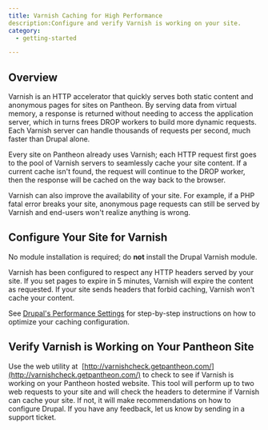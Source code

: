 ```yaml
---
title: Varnish Caching for High Performance
description:Configure and verify Varnish is working on your site. 
category:
  - getting-started

---
```



## Overview

Varnish is an HTTP accelerator that quickly serves both static content and anonymous pages for sites on Pantheon. By serving data from virtual memory, a response is returned without needing to access the application server, which in turns frees DROP workers to build more dynamic requests. Each Varnish server can handle thousands of requests per second, much faster than Drupal alone.  

Every site on Pantheon already uses Varnish; each HTTP request first goes to the pool of Varnish servers to seamlessly cache your site content. If a current cache isn't found, the request will continue to the DROP worker, then the response will be cached on the way back to the browser.  
Varnish can also improve the availability of your site. For example, if a PHP fatal error breaks your site, anonymous page requests can still be served by Varnish and end-users won't realize anything is wrong.

## Configure Your Site for Varnish

No module installation is required; do **not** install the Drupal Varnish module.  

Varnish has been configured to respect any HTTP headers served by your site. If you set pages to expire in 5 minutes, Varnish will expire the content as requested. If your site sends headers that forbid caching, Varnish won't cache your content.  

See [Drupal's Performance Settings](/documentation/running-drupal/drupal-s-performance-and-caching-settings/) for step-by-step instructions on how to optimize your caching configuration.

## Verify Varnish is Working on Your Pantheon Site

Use the web utility at  [http://varnishcheck.getpantheon.com/](http://varnishcheck.getpantheon.com/) to check to see if Varnish is working on your Pantheon hosted website. This tool will perform up to two web requests to your site and will check the headers to determine if Varnish can cache your site. If not, it will make recommendations on how to configure Drupal. If you have any feedback, let us know by sending in a support ticket.
